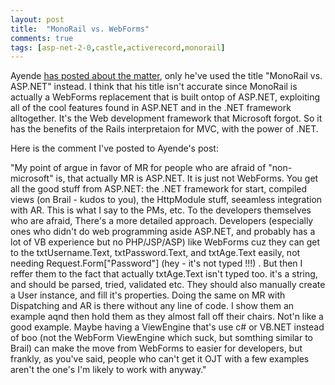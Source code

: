 ```yaml
---
layout: post
title:  "MonoRail vs. WebForms"
comments: true
tags: [asp-net-2-0,castle,activerecord,monorail]
---
```



Ayende [has posted about the matter](http://www.ayende.com/Blog/MonoRailVsASPNet.aspx), only he've used the title "MonoRail vs. ASP.NET" instead. I think that his title isn't accurate since MonoRail is actually a WebForms replacement that is built ontop of ASP.NET, exploiting all of the cool features found in ASP.NET and in the .NET framework alltogether. It's the Web development framework that Microsoft forgot. So it has the benefits of the Rails interpretaion for MVC, with the power of .NET.

Here is the comment I've posted to Ayende's post:

"My point of argue in favor of MR for people who are afraid of "non-microsoft" is, that actually MR is ASP.NET. It is just not WebForms. You get all the good stuff from ASP.NET: the .NET framework for start, compiled views (on Brail - kudos to you), the HttpModule stuff, seeamless integration with AR. This is what I say to the PMs, etc. To the developers themselves who are afraid, There's a more detailed approach. Developers (especially ones who didn't do web programming aside ASP.NET, and probably has a lot of VB experience but no PHP/JSP/ASP) like WebForms cuz they can get to the txtUsername.Text, txtPassword.Text, and txtAge.Text easily, not needing Request.Form["Password"] (hey - it's not typed !!!) . But then I reffer them to the fact that actually txtAge.Text isn't typed too. it's a string, and should be parsed, tried, validated etc. They should also manually create a User instance, and fill it's properties. Doing the same on MR with Dispatching and AR is there without any line of code. I show them an example aqnd then hold them as they almost fall off their chairs. Not'n like a good example. Maybe having a ViewEngine that's use c# or VB.NET instead of boo (not the WebForm ViewEngine which suck, but somthing similar to Brail) can make the move from WebForms to easier for developers, but frankly, as you've said, people who can't get it OJT with a few examples aren't the one's I'm likely to work with anyway."


